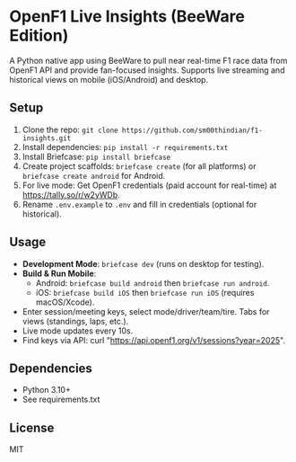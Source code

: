 # OpenF1 Live Insights (BeeWare Edition)

A Python native app using BeeWare to pull near real-time F1 race data from OpenF1 API and provide fan-focused insights. Supports live streaming and historical views on mobile (iOS/Android) and desktop.

## Setup
1. Clone the repo: `git clone https://github.com/sm00thindian/f1-insights.git`
2. Install dependencies: `pip install -r requirements.txt`
3. Install Briefcase: `pip install briefcase`
4. Create project scaffolds: `briefcase create` (for all platforms) or `briefcase create android` for Android.
5. For live mode: Get OpenF1 credentials (paid account for real-time) at https://tally.so/r/w2yWDb.
6. Rename `.env.example` to `.env` and fill in credentials (optional for historical).

## Usage
- **Development Mode**: `briefcase dev` (runs on desktop for testing).
- **Build & Run Mobile**:
  - Android: `briefcase build android` then `briefcase run android`.
  - iOS: `briefcase build iOS` then `briefcase run iOS` (requires macOS/Xcode).
- Enter session/meeting keys, select mode/driver/team/tire. Tabs for views (standings, laps, etc.).
- Live mode updates every 10s.
- Find keys via API: curl "https://api.openf1.org/v1/sessions?year=2025".

## Dependencies
- Python 3.10+
- See requirements.txt

## License
MIT
